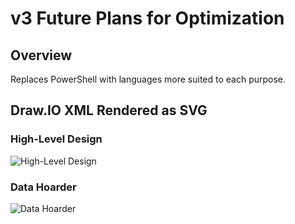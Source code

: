 # v3 Future Plans for Optimization

## Overview

Replaces PowerShell with languages more suited to each purpose.

## Draw.IO XML Rendered as SVG

### High-Level Design

![High-Level Design](/img/FunctionalBlockDiagram_v3.svg)

### Data Hoarder

![Data Hoarder](/img/FunctionalBlockDiagram_v2_DataHoarder.svg)
